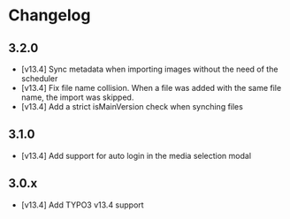 # Changelog

## 3.2.0

- [v13.4] Sync metadata when importing images without the need of the scheduler
- [v13.4] Fix file name collision. When a file was added with the same file name, the import was skipped.
- [v13.4] Add a strict isMainVersion check when synching files

## 3.1.0

- [v13.4] Add support for auto login in the media selection modal

## 3.0.x

- [v13.4] Add TYPO3 v13.4 support
